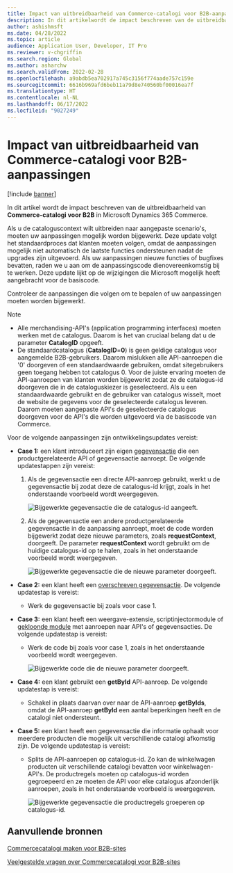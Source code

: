 ```yaml
---
title: Impact van uitbreidbaarheid van Commerce-catalogi voor B2B-aanpassingen
description: In dit artikelwordt de impact beschreven van de uitbreidbaarheid van Commerce-catalogi voor de B2B-functie in Microsoft Dynamics 365 Commerce.
author: ashishmsft
ms.date: 04/28/2022
ms.topic: article
audience: Application User, Developer, IT Pro
ms.reviewer: v-chgriffin
ms.search.region: Global
ms.author: asharchw
ms.search.validFrom: 2022-02-28
ms.openlocfilehash: a9abdb5ea702917a745c3156f774aade757c159e
ms.sourcegitcommit: 6616b969afd6beb11a79d8e740560bf00016ea7f
ms.translationtype: HT
ms.contentlocale: nl-NL
ms.lasthandoff: 06/17/2022
ms.locfileid: "9027249"
---
```

# <a name="extensibility-impact-of-commerce-catalogs-for-b2b-customizations"></a>Impact van uitbreidbaarheid van Commerce-catalogi voor B2B-aanpassingen

[!include [banner](includes/banner.md)]

In dit artikel wordt de impact beschreven van de uitbreidbaarheid van **Commerce-catalogi voor B2B** in Microsoft Dynamics 365 Commerce.

Als u de cataloguscontext wilt uitbreiden naar aangepaste scenario's, moeten uw aanpassingen mogelijk worden bijgewerkt. Deze update volgt het standaardproces dat klanten moeten volgen, omdat de aanpassingen mogelijk niet automatisch de laatste functies ondersteunen nadat de upgrades zijn uitgevoerd. Als uw aanpassingen nieuwe functies of bugfixes bevatten, raden we u aan om de aanpassingscode dienovereenkomstig bij te werken. Deze update lijkt op de wijzigingen die Microsoft mogelijk heeft aangebracht voor de basiscode.

Controleer de aanpassingen die volgen om te bepalen of uw aanpassingen moeten worden bijgewerkt.

> [!NOTE]
> - Alle merchandising-API's (application programming interfaces) moeten werken met de catalogus. Daarom is het van cruciaal belang dat u de parameter **CatalogID** opgeeft.
> - De standaardcatalogus (**CatalogID**=**0**) is geen geldige catalogus voor aangemelde B2B-gebruikers. Daarom mislukken alle API-aanroepen die '0' doorgeven of een standaardwaarde gebruiken, omdat sitegebruikers geen toegang hebben tot catalogus 0. Voor de juiste ervaring moeten de API-aanroepen van klanten worden bijgewerkt zodat ze de catalogus-id doorgeven die in de cataloguskiezer is geselecteerd. Als u een standaardwaarde gebruikt en de gebruiker van catalogus wisselt, moet de website de gegevens voor de geselecteerde catalogus leveren. Daarom moeten aangepaste API's de geselecteerde catalogus doorgeven voor de API's die worden uitgevoerd via de basiscode van Commerce.

Voor de volgende aanpassingen zijn ontwikkelingsupdates vereist:

- **Case 1:** een klant introduceert zijn eigen [gegevensactie](e-commerce-extensibility/data-actions.md) die een productgerelateerde API of gegevensactie aanroept. De volgende updatestappen zijn vereist:

    1. Als de gegevensactie een directe API-aanroep gebruikt, werkt u de gegevensactie bij zodat deze de catalogus-id krijgt, zoals in het onderstaande voorbeeld wordt weergegeven.

        ![Bijgewerkte gegevensactie die de catalogus-id aangeeft.](./media/customization1_a.png)

    1. Als de gegevensactie een andere productgerelateerde gegevensactie in de aanpassing aanroept, moet de code worden bijgewerkt zodat deze nieuwe parameters, zoals **requestContext**, doorgeeft. De parameter **requestContext** wordt gebruikt om de huidige catalogus-id op te halen, zoals in het onderstaande voorbeeld wordt weergegeven.

        ![Bijgewerkte gegevensactie die de nieuwe parameter doorgeeft.](./media/customization1_b.png)

- **Case 2:** een klant heeft een [overschreven gegevensactie](e-commerce-extensibility/data-action-overrides.md). De volgende updatestap is vereist:

    - Werk de gegevensactie bij zoals voor case 1.

- **Case 3:** een klant heeft een weergave-extensie, scriptinjectormodule of [gekloonde module](e-commerce-extensibility/modules-overview.md#clone-a-module-library-module) met aanroepen naar API's of gegevensacties. De volgende updatestap is vereist:

    - Werk de code bij zoals voor case 1, zoals in het onderstaande voorbeeld wordt weergegeven.

       ![Bijgewerkte code die de nieuwe parameter doorgeeft.](./media/customization3.png)

- **Case 4:** een klant gebruikt een **getById** API-aanroep. De volgende updatestap is vereist:

    - Schakel in plaats daarvan over naar de API-aanroep **getByIds**, omdat de API-aanroep **getById** een aantal beperkingen heeft en de catalogi niet ondersteunt.

- **Case 5:** een klant heeft een gegevensactie die informatie ophaalt voor meerdere producten die mogelijk uit verschillende catalogi afkomstig zijn. De volgende updatestap is vereist:

    - Splits de API-aanroepen op catalogus-id. Zo kan de winkelwagen producten uit verschillende catalogi bevatten voor winkelwagen-API's. De productregels moeten op catalogus-id worden gegroepeerd en ze moeten de API voor elke catalogus afzonderlijk aanroepen, zoals in het onderstaande voorbeeld is weergegeven.

        ![Bijgewerkte gegevensactie die productregels groeperen op catalogus-id.](./media/customization5.png)

## <a name="additional-resources"></a>Aanvullende bronnen

[Commercecatalogi maken voor B2B-sites](catalogs-b2b-sites.md)

[Veelgestelde vragen over Commercecatalogi voor B2B-sites](catalogs-b2b-sites-FAQ.md)
